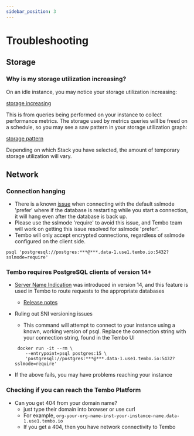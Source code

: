 ```yaml
---
sidebar_position: 3
---
```


# Troubleshooting

## Storage

### Why is my storage utilization increasing?

On an idle instance, you may notice your storage utilization increasing:

[storage increasing](./images/storage-growing.png)

This is from queries being performed on your instance to collect performance metrics. The storage used by metrics queries will be freed on a schedule, so you may see a saw pattern in your storage utilization graph:

[storage pattern](./images/wal-cleared.png)

Depending on which Stack you have selected, the amount of temporary storage utilization will vary.

## Network

### Connection hanging

- There is a known [issue](https://github.com/traefik/traefik/issues/9929#issuecomment-1608993684) when connecting with the default sslmode 'prefer' where if the database is restarting while you start a connection, it will hang even after the database is back up.
- Please use the sslmode 'require' to avoid this issue, and Tembo team will work on getting this issue resolved for sslmode 'prefer'.
- Tembo will only accept encrypted connections, regardless of sslmode configured on the client side.

```
psql 'postgresql://postgres:***@***.data-1.use1.tembo.io:5432?sslmode=require'
```

### Tembo requires PostgreSQL clients of version 14+

- [Server Name Indication](https://en.wikipedia.org/wiki/Server_Name_Indication) was introduced in version 14, and this feature is used in Tembo to route requests to the appropriate databases
    - [Release notes](https://www.postgresql.org/docs/release/14.0/)
- Ruling out SNI versioning issues
    - This command will attempt to connect to your instance using a known, working version of psql. Replace the connection string with your connection string, found in the Tembo UI

    ```
     docker run -it --rm \
        --entrypoint=psql postgres:15 \
        'postgresql://postgres:***@***.data-1.use1.tembo.io:5432?sslmode=require'
    ```

- If the above fails, you may have problems reaching your instance

### Checking if you can reach the Tembo Platform

- Can you get 404 from your domain name?
    - just type their domain into browser or use curl
    - For example, `org-your-org-name-inst-your-instance-name.data-1.use1.tembo.io`
    - If you get a 404, then you have network connectivity to Tembo
